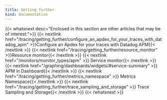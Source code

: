 ```yaml
---
title: Getting further
kind: documentation
---
```


{{< whatsnext desc="Enclosed in this section are other articles that may be of interest:">}}
    {{< nextlink href="/tracing/getting_further/configure_an_apdex_for_your_traces_with_datadog_apm" >}}Configure an Apdex for your traces with Datadog APM{{< /nextlink >}}
    {{< nextlink href="/tracing/getting_further/resource_monitor" >}}Resource monitor{{< /nextlink >}}
    {{< nextlink href="/monitors/monitor_types/apm" >}} Service monitor{{< /nextlink >}}
    {{< nextlink href="/graphing/dashboards/widgets/#service-summary" >}} APM in Dashboard{{< /nextlink >}}
    {{< nextlink href="/tracing/getting_further/metrics_namespace" >}} Metrics Namespace{{< /nextlink >}}
    {{< nextlink href="/tracing/getting_further/trace_sampling_and_storage" >}} Trace Sampling and Storage{{< /nextlink >}}
{{< /whatsnext >}}

